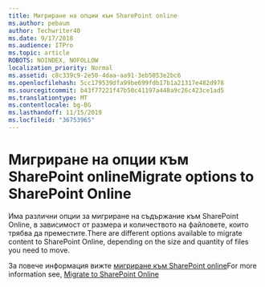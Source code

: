```yaml
---
title: Мигриране на опции към SharePoint online
ms.author: pebaum
author: Techwriter40
ms.date: 9/17/2018
ms.audience: ITPro
ms.topic: article
ROBOTS: NOINDEX, NOFOLLOW
localization_priority: Normal
ms.assetid: c8c339c9-2e50-4daa-aa91-3eb5053e2bc6
ms.openlocfilehash: 5cc179539dfa99be699fdb17b1a21317e482d978
ms.sourcegitcommit: b43f77221f47b50c41197a448a9c26c423ce1ad5
ms.translationtype: MT
ms.contentlocale: bg-BG
ms.lasthandoff: 11/15/2019
ms.locfileid: "36753965"
---
```

# <a name="migrate-options-to-sharepoint-online"></a><span data-ttu-id="786ce-102">Мигриране на опции към SharePoint online</span><span class="sxs-lookup"><span data-stu-id="786ce-102">Migrate options to SharePoint Online</span></span>

<span data-ttu-id="786ce-103">Има различни опции за мигриране на съдържание към SharePoint Online, в зависимост от размера и количеството на файловете, които трябва да преместите.</span><span class="sxs-lookup"><span data-stu-id="786ce-103">There are different options available to migrate content to SharePoint Online, depending on the size and quantity of files you need to move.</span></span>
  
<span data-ttu-id="786ce-104">За повече информация вижте [мигриране към SharePoint online](https://go.microsoft.com/fwlink/?linkid-2022029)</span><span class="sxs-lookup"><span data-stu-id="786ce-104">For more information see, [Migrate to SharePoint Online](https://go.microsoft.com/fwlink/?linkid-2022029)</span></span>
  


